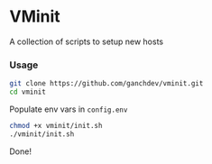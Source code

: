 # VMinit

A collection of scripts to setup new hosts

### Usage

```bash
git clone https://github.com/ganchdev/vminit.git
cd vminit
```

Populate env vars in `config.env`

```bash
chmod +x vminit/init.sh
./vminit/init.sh
```

Done!
